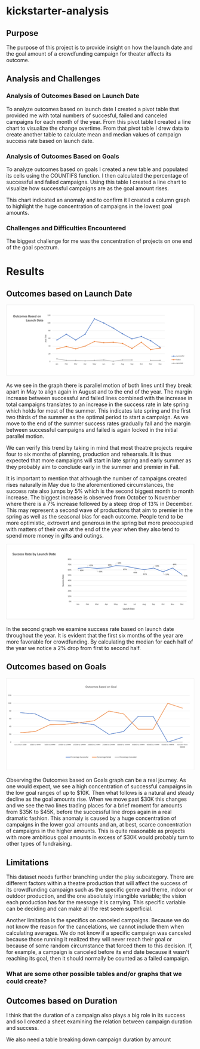 # kickstarter-analysis


## Purpose
The purpose of this project is to provide insight on how the launch date and the goal amount of a crowdfunding campaign for theater affects its outcome.  

## **Analysis and Challenges**

### **Analysis of Outcomes Based on Launch Date**
To analyze outcomes based on launch date I created a pivot table that provided me with total numbers of succesful, failed and canceled campaigns for each month of the year. From this pivot table I created a line chart to visualize the change overtime. From that pivot table I drew data to create another table to calculate mean and median values of campaign success rate based on launch date. 

### **Analysis of Outcomes Based on Goals**
To analyze outcomes based on goals I created a new table and populated its cells using the COUNTIFS function. I then calculated the percentage of successful and failed campaigns. Using this table I created a line chart to visualize how successful campaigns are as the goal amount rises. 

This chart indicated an anomaly and to confirm it I created a column graph to highlight the huge concentration of campaigns in the lowest goal amounts. 

### **Challenges and Difficulties Encountered**
The biggest challenge for me was the concentration of projects on one end of the goal spectrum. 

# **Results**

## **Outcomes based on Launch Date**

![](images/Outcomes_v_LaunchDate.png)

  As we see in the graph there is parallel motion of both lines until they break apart in May to align again in August and to the end of the year. The margin increase between successful and failed lines combined with the increase in total campaigns translates to an increase in the success rate in late spring which holds for most of the summer. This indicates late spring and the first two thirds of the summer as the optimal period to start a campaign. As we move to the end of the summer success rates gradually fall and the margin between successful campaigns and failed is again locked in the initial parallel motion.  

We can verify this trend by taking in mind that most theatre projects require four to six months of planning, production and rehearsals. It is thus expected that more campaigns will start in late spring and early summer as they probably aim to conclude early in the summer and premier in Fall. 

It is important to mention that although the number of campaigns created rises naturally in May due to the aforementioned circumstances, the success rate also jumps by 5% which is the second biggest month to month increase. The biggest increase is observed from October to November where there is a 7% increase followed by a steep drop of 13% in December. This may represent a second wave of productions that aim to premier in the spring as well as the seasonal bias for each outcome. People tend to be more optimistic, extrovert and generous in the spring but more preoccupied with matters of their own at the end of the year when they also tend to spend more money in gifts and outings. 

![](images/Success_Launch.png)

In the second graph we examine success rate based on launch date throughout the year. It is evident that the first six months of the year are more favorable for crowdfunding. By calculating the median for each half of the year we notice a 2% drop from first to second half. 

## **Outcomes based on Goals**

![](images/Outcomes_vs_Goals.png) 

Observing the Outcomes based on Goals graph can be a real journey. As one would expect, we see a high concentration of successful campaigns in the low goal ranges of up to $10K. Then what follows is a natural and steady decline as the goal amounts rise. When we move past $30K this changes and we see the two lines trading places for a brief moment for amounts from $35K to $45K, before the successful line drops again in a real dramatic fashion. This anomaly is caused by a huge concentration of campaigns in the lower goal amounts and an, at best, scarce concentration of campaigns in the higher amounts. This is quite reasonable as projects with more ambitious goal amounts in excess of $30K would probably turn to other types of fundraising. 

## **Limitations**
This dataset needs further branching under the play subcategory. There are different factors within a theatre production that will affect the success of its crowdfunding campaign such as the specific genre and theme, indoor or outdoor production, and the one absolutely intangible variable; the vision each production has for the message it is carrying. This specific variable can be deciding and can make all the rest seem superficial. 

Another limitation is the specifics on canceled campaigns. Because we do  not know the reason for the cancelations, we cannot include them when calculating averages. We do not know if a specific campaign was canceled because those running it realized they will never reach their goal or because of some random circumstance that forced them to this decision. If, for example, a campaign is canceled before its end date because it wasn't reaching its goal, then it should normally be counted as a failed campaign. 

### What are some other possible tables and/or graphs that we could create?

## **Outcomes based on Duration**
I think that the duration of a campaign also plays a big role in its success and so I created a sheet examining the relation between campaign duration and success. 

We also need a table breaking down campaign duration by amount
